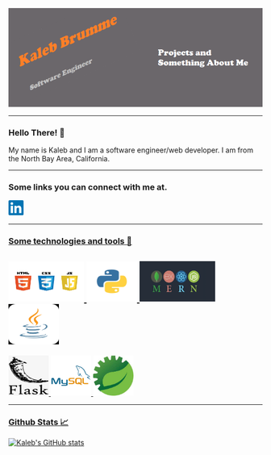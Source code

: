 ![](icons/banner.png)

<hr/>

<h3>Hello There! 👋</h3>
<p>
  My name is Kaleb and I am a software engineer/web developer. I am from the North Bay Area, California.
</p>

<hr/>

<h3>Some links you can connect with me at.</h3>
<a href="https://linkedin.com/in/kalebmbrumme"/><img height="30" src="icons/linkedin.png"/>



<hr/>

<h3>Some technologies and tools 🔧</h3>


<img src="icons/html_js_css.png" width="150px" height="80px"/> <img src="icons/python.png" width="100px" height="80px"/>
<img src="icons/mern.png" width="150px" height="80px"/>
<img src="icons/java.png" width="100px" height="80px"/>
---
<img src="icons/flask.png" width="80px" height="80px"/> <img src="icons/mysql.png" width="80px" height="80px"/>
<img src="icons/sts.png" width="80px" height="80px"/>
<hr/>

<h3>Github Stats 📈</h3>

[![Kaleb's GitHub stats](https://github-readme-stats.vercel.app/api?username=KalebBrumme&show_icons=true&theme=radical)](https://github.com/anuraghazra/github-readme-stats)

